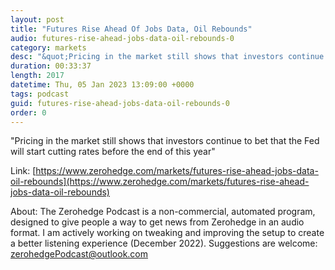 ```yaml
---
layout: post
title: "Futures Rise Ahead Of Jobs Data, Oil Rebounds"
audio: futures-rise-ahead-jobs-data-oil-rebounds-0
category: markets
desc: "&quot;Pricing in the market still shows that investors continue to bet that the Fed will start cutting rates before the end of this year&quot;"
duration: 00:33:37
length: 2017
datetime: Thu, 05 Jan 2023 13:09:00 +0000
tags: podcast
guid: futures-rise-ahead-jobs-data-oil-rebounds-0
order: 0
---
```

&quot;Pricing in the market still shows that investors continue to bet that the Fed will start cutting rates before the end of this year&quot;

Link: [https://www.zerohedge.com/markets/futures-rise-ahead-jobs-data-oil-rebounds](https://www.zerohedge.com/markets/futures-rise-ahead-jobs-data-oil-rebounds)

About: The Zerohedge Podcast is a non-commercial, automated program, designed to give people a way to get news from Zerohedge in an audio format.  I am actively working on tweaking and improving the setup to create a better listening experience (December 2022).  Suggestions are welcome: [zerohedgePodcast@outlook.com](mailto:zerohedgePodcast@outlook.com)